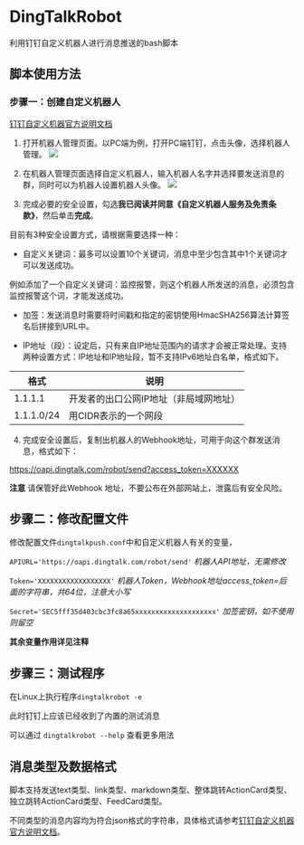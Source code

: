 # DingTalkRobot
利用钉钉自定义机器人进行消息推送的bash脚本

## 脚本使用方法

### 步骤一：创建自定义机器人
[钉钉自定义机器官方说明文档](https://developers.dingtalk.com/document/app/custom-robot-access)
1. 打开机器人管理页面。以PC端为例，打开PC端钉钉，点击头像，选择机器人管理。
![](https://static-aliyun-doc.oss-accelerate.aliyuncs.com/assets/img/zh-CN/4099076061/p131222.png)

2. 在机器人管理页面选择自定义机器人，输入机器人名字并选择要发送消息的群，同时可以为机器人设置机器人头像。
![](https://static-aliyun-doc.oss-accelerate.aliyuncs.com/assets/img/zh-CN/4824199951/p131223.png)

3. 完成必要的安全设置，勾选**我已阅读并同意《自定义机器人服务及免责条款》**，然后单击**完成**。

目前有3种安全设置方式，请根据需要选择一种：

- 自定义关键词：最多可以设置10个关键词，消息中至少包含其中1个关键词才可以发送成功。

例如添加了一个自定义关键词：监控报警，则这个机器人所发送的消息，必须包含监控报警这个词，才能发送成功。

- 加签：发送消息时需要将时间戳和指定的密钥使用HmacSHA256算法计算签名后拼接到URL中。

- IP地址（段）：设定后，只有来自IP地址范围内的请求才会被正常处理。支持两种设置方式：IP地址和IP地址段，暂不支持IPv6地址白名单，格式如下。

|  格式  | 说明  |
|  ----  | ----  |
|  1.1.1.1  | 开发者的出口公网IP地址（非局域网地址）  |
| 1.1.1.0/24  | 用CIDR表示的一个网段 |
4. 完成安全设置后，复制出机器人的Webhook地址，可用于向这个群发送消息，格式如下：

https://oapi.dingtalk.com/robot/send?access_token=XXXXXX

**注意** 请保管好此Webhook 地址，不要公布在外部网站上，泄露后有安全风险。

## 步骤二：修改配置文件
修改配置文件`dingtalkpush.conf`中和自定义机器人有关的变量，

`APIURL='https://oapi.dingtalk.com/robot/send'` *机器人API地址，无需修改*

`Token='XXXXXXXXXXXXXXXXXX'`  *机器人Token，Webhook地址access_token=后面的字符串，共64位，注意大小写*

`Secret='SEC5fff35d403cbc3fc8a65xxxxxxxxxxxxxxxxxxxx'` *加签密钥，如不使用则留空*

**其余变量作用详见注释**

## 步骤三：测试程序
在Linux上执行程序`dingtalkrobot -e`

此时钉钉上应该已经收到了内置的测试消息

可以通过 `dingtalkrobot --help` 查看更多用法


## 消息类型及数据格式
脚本支持发送text类型、link类型、markdown类型、整体跳转ActionCard类型、独立跳转ActionCard类型、FeedCard类型。

不同类型的消息内容均为符合json格式的字符串，具体格式请参考[钉钉自定义机器官方说明文档](https://developers.dingtalk.com/document/app/custom-robot-access)。
